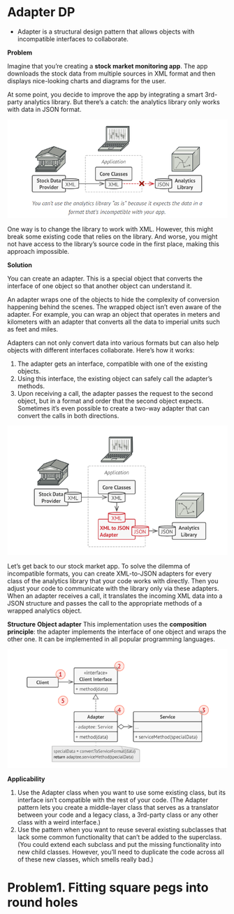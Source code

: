 # Adapter DP

- Adapter is a structural design pattern that allows objects with incompatible interfaces to collaborate.

**Problem**

Imagine that you’re creating a **stock market monitoring app**. The app downloads the stock data from multiple sources
in
XML format and then displays nice-looking charts and diagrams for the user.

At some point, you decide to improve the app by integrating a smart 3rd-party analytics library. But there’s a catch:
the analytics library only works with data in JSON format.

![img.png](img.png)

One way is to change the library to work with XML. However, this might break some existing code that relies on the
library.
And worse, you might not have access to the library’s source code in the first place, making this approach impossible.

**Solution**

You can create an adapter. This is a special object that converts the interface of one object so that another object can
understand it.

An adapter wraps one of the objects to hide the complexity of conversion happening behind the scenes. The wrapped object
isn’t even aware of the adapter. For example, you can wrap an object that operates in meters and kilometers with an
adapter that converts all the data to imperial units such as feet and miles.

Adapters can not only convert data into various formats but can also help objects with different interfaces collaborate.
Here’s how it works:

1. The adapter gets an interface, compatible with one of the existing objects.
2. Using this interface, the existing object can safely call the adapter’s methods.
3. Upon receiving a call, the adapter passes the request to the second object, but in a format and order that the second
   object expects. Sometimes it’s even possible to create a two-way adapter that can convert the calls in both
   directions.

![img_1.png](img_1.png)

Let’s get back to our stock market app. To solve the dilemma of incompatible formats, you can create XML-to-JSON
adapters for every class of the analytics library that your code works with directly. Then you adjust your code to
communicate with the library only via these adapters. When an adapter receives a call, it translates the incoming XML
data into a JSON structure and passes the call to the appropriate methods of a wrapped analytics object.

**Structure**
**Object adapter**
This implementation uses the **composition principle**: the adapter implements the interface of one object and wraps the
other one. It can be implemented in all popular programming languages.

![img_2.png](img_2.png)

**Applicability**

1. Use the Adapter class when you want to use some existing class, but its interface isn’t compatible with the rest of
   your code. (The Adapter pattern lets you create a middle-layer class that serves as a translator between your code
   and a legacy
   class, a 3rd-party class or any other class with a weird interface.)
3. Use the pattern when you want to reuse several existing subclasses that lack some common functionality that can’t be
   added to the superclass. (You could extend each subclass and put the missing functionality into new child classes.
   However, you’ll need to duplicate the code across all of these new classes, which smells really bad.)

# Problem1. Fitting square pegs into round holes